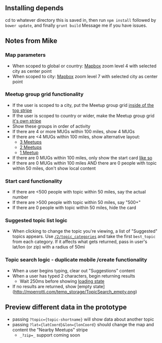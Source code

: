 ## Installing depends
cd to whatever directory this is saved in, then run `npm install` followed by `bower update`, and finally `grunt build`
Message me if you have issues.

## Notes from Mike
### Map parameters
* When scoped to global or country: [Mapbox](https://www.mapbox.com/) zoom level 4 with selected city as center point
* When scoped to city: [Mapbox](https://www.mapbox.com/) zoom level 7 with selected city as center point

### Meetup group grid functionality
* If the user is scoped to a city, put the Meetup group grid [inside of the top stripe](http://mperrotti.com/temp_storage/LocalMeetups_city.png)
* If the user is scoped to country or wider, make the Meetup group grid [it's own stripe](http://mperrotti.com/temp_storage/LocalMeetups_worldwide.png)
* Show these groups in order of activity
* If there are 4 or more MUGs within 100 miles, show 4 MUGs
* If there are <4 MUGs within 100 miles, show alternative layout:
  * [3 Meetups](http://mperrotti.com/temp_storage/3mugs.png)
  * [2 Meetups](http://mperrotti.com/temp_storage/2mugs.png)
  * [1 Meetup](http://mperrotti.com/temp_storage/1mug.png)
* If there are 0 MUGs within 100 miles, only show the start card [like so](http://mperrotti.com/temp_storage/0mugs.png)
* If there are 0 MUGs within 100 miles AND there are 0 people with topic within 50 miles, don't show local content

### Start card functionality
* If there are <500 people with topic within 50 miles, say the actual number
* If there are >500 people with topic within 50 miles, say "500+"
* If there are 0 people with topic within 50 miles, hide the card

### Suggested topic list logic
* When clicking to change the topic you're viewing, a list of "Suggested" topics appears. Use [`/2/topic_categories`](http://www.meetup.com/meetup_api/docs/2/topic_categories/) and take the first `best_topic` from each category. If it affects what gets returned, pass in user's lat/lon (or zip) with a radius of 50mi

### Topic search logic - duplicate mobile /create functionality
* When a user begins typing, clear out "Suggestions" content
* When a user has typed 2 characters, begin returning results
  * Wait 250ms before showing [loading state](http://mperrotti.com/temp_storage/TopicSearch_loading.png)
* If no results are returned, show [empty state] (http://mperrotti.com/temp_storage/TopicSearch_empty.png)

## Preview different data in the prototype
* passing `?topic={topic-shortname}` will show data about another topic
* passing `?lat={latCoord}&lon={lonCoord}` should change the map and content the "Nearby Meetups" stripe
  * `_?zip=_` support coming soon
